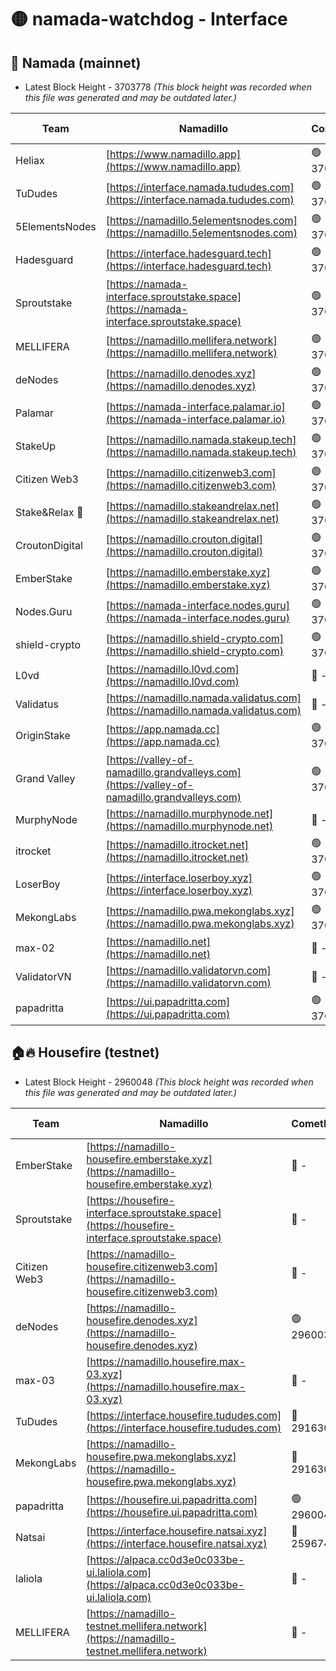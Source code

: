 # 🟡 namada-watchdog - Interface

## 🚀 Namada (mainnet)
- Latest Block Height - 3703778 *(This block height was recorded when this file was generated and may be outdated later.)*

| Team | Namadillo | CometBFT | Indexer | MASP Indexer |
|-|-|-|-|-|
| Heliax | [https://www.namadillo.app](https://www.namadillo.app) | 🟢 3703755 | 🟢 3703755 | 🟢 3703755 |
| TuDudes | [https://interface.namada.tududes.com](https://interface.namada.tududes.com) | 🟢 3703753 | 🟢 3703752 | 🟢 3703751 |
| 5ElementsNodes | [https://namadillo.5elementsnodes.com](https://namadillo.5elementsnodes.com) | 🟢 3703756 | 🟢 3703756 | 🟢 3703756 |
| Hadesguard | [https://interface.hadesguard.tech](https://interface.hadesguard.tech) | 🟢 3703757 | 🟢 3703755 | 🟢 3703754 |
| Sproutstake | [https://namada-interface.sproutstake.space](https://namada-interface.sproutstake.space) | 🟢 3703757 | 🟢 3703757 | 🟢 3703758 |
| MELLIFERA | [https://namadillo.mellifera.network](https://namadillo.mellifera.network) | 🟢 3703758 | 🟢 3703758 | 🟢 3703758 |
| deNodes | [https://namadillo.denodes.xyz](https://namadillo.denodes.xyz) | 🟢 3703759 | 🟢 3703759 | 🟢 3703759 |
| Palamar | [https://namada-interface.palamar.io](https://namada-interface.palamar.io) | 🟢 3703760 | 🟢 3703760 | 🟢 3703759 |
| StakeUp | [https://namadillo.namada.stakeup.tech](https://namadillo.namada.stakeup.tech) | 🟢 3703761 | 🟢 3703761 | 🟢 3703761 |
| Citizen Web3 | [https://namadillo.citizenweb3.com](https://namadillo.citizenweb3.com) | 🟢 3703761 | 🟢 3703761 | 🟢 3703761 |
| Stake&Relax 🦥 | [https://namadillo.stakeandrelax.net](https://namadillo.stakeandrelax.net) | 🟢 3703762 | 🟢 3703762 | 🟢 3703762 |
| CroutonDigital | [https://namadillo.crouton.digital](https://namadillo.crouton.digital) | 🟢 3703763 | 🟢 3703763 | 🟢 3703763 |
| EmberStake | [https://namadillo.emberstake.xyz](https://namadillo.emberstake.xyz) | 🟢 3703764 | 🟢 3703763 | 🟢 3703763 |
| Nodes.Guru | [https://namada-interface.nodes.guru](https://namada-interface.nodes.guru) | 🟢 3703764 | 🟢 3703764 | 🟢 3703764 |
| shield-crypto | [https://namadillo.shield-crypto.com](https://namadillo.shield-crypto.com) | 🟢 3703765 | 🟢 3703765 | 🟢 3703765 |
| L0vd | [https://namadillo.l0vd.com](https://namadillo.l0vd.com) | 🔴 - | 🔴 - | 🔴 - |
| Validatus | [https://namadillo.namada.validatus.com](https://namadillo.namada.validatus.com) | 🔴 - | 🔴 - | 🔴 - |
| OriginStake | [https://app.namada.cc](https://app.namada.cc) | 🟢 3703770 | 🟢 3703770 | 🟢 3703770 |
| Grand Valley | [https://valley-of-namadillo.grandvalleys.com](https://valley-of-namadillo.grandvalleys.com) | 🟢 3703770 | 🟢 3703770 | 🟢 3703770 |
| MurphyNode | [https://namadillo.murphynode.net](https://namadillo.murphynode.net) | 🔴 - | 🔴 - | 🔴 - |
| itrocket | [https://namadillo.itrocket.net](https://namadillo.itrocket.net) | 🟢 3703773 | 🟢 3703773 | 🟢 3703773 |
| LoserBoy | [https://interface.loserboy.xyz](https://interface.loserboy.xyz) | 🟢 3703773 | 🟢 3703773 | 🟢 3703773 |
| MekongLabs | [https://namadillo.pwa.mekonglabs.xyz](https://namadillo.pwa.mekonglabs.xyz) | 🟢 3703774 | 🟢 3703774 | 🟢 3703774 |
| max-02 | [https://namadillo.net](https://namadillo.net) | 🔴 - | 🔴 - | 🔴 - |
| ValidatorVN | [https://namadillo.validatorvn.com](https://namadillo.validatorvn.com) | 🔴 - | 🔴 - | 🔴 - |
| papadritta | [https://ui.papadritta.com](https://ui.papadritta.com) | 🟢 3703778 | 🟢 3703778 | 🟢 3703778 |

## 🏠🔥 Housefire (testnet)
- Latest Block Height - 2960048 *(This block height was recorded when this file was generated and may be outdated later.)*

| Team | Namadillo | CometBFT | Indexer | MASP Indexer |
|-|-|-|-|-|
| EmberStake | [https://namadillo-housefire.emberstake.xyz](https://namadillo-housefire.emberstake.xyz) | 🔴 - | 🔴 - | 🔴 - |
| Sproutstake | [https://housefire-interface.sproutstake.space](https://housefire-interface.sproutstake.space) | 🔴 - | 🔴 - | 🔴 - |
| Citizen Web3 | [https://namadillo-housefire.citizenweb3.com](https://namadillo-housefire.citizenweb3.com) | 🔴 - | 🔴 - | 🔴 - |
| deNodes | [https://namadillo-housefire.denodes.xyz](https://namadillo-housefire.denodes.xyz) | 🟢 2960038 | 🟢 2960038 | 🟢 2960038 |
| max-03 | [https://namadillo.housefire.max-03.xyz](https://namadillo.housefire.max-03.xyz) | 🔴 - | 🔴 - | 🔴 - |
| TuDudes | [https://interface.housefire.tududes.com](https://interface.housefire.tududes.com) | 🔴 2916306 | 🔴 2916306 | 🔴 2916306 |
| MekongLabs | [https://namadillo-housefire.pwa.mekonglabs.xyz](https://namadillo-housefire.pwa.mekonglabs.xyz) | 🔴 2916306 | 🔴 2916306 | 🔴 2916306 |
| papadritta | [https://housefire.ui.papadritta.com](https://housefire.ui.papadritta.com) | 🟢 2960048 | 🟢 2960048 | 🟢 2960048 |
| Natsai | [https://interface.housefire.natsai.xyz](https://interface.housefire.natsai.xyz) | 🔴 2596741 | 🔴 2596741 | 🔴 2596741 |
| laliola | [https://alpaca.cc0d3e0c033be-ui.laliola.com](https://alpaca.cc0d3e0c033be-ui.laliola.com) | 🔴 - | 🔴 - | 🔴 - |
| MELLIFERA | [https://namadillo-testnet.mellifera.network](https://namadillo-testnet.mellifera.network) | 🔴 - | 🔴 2778001 | 🔴 2607259 |

